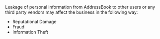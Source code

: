 
Leakage of personal information from AddressBook to other users or any third party
vendors may affect the business in the following way:

- Reputational Damage
- Fraud
- Information Theft
